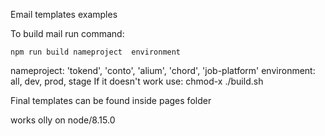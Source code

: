 Email templates examples

To build mail run command:

```
npm run build nameproject  environment
```

nameproject: 'tokend', 'conto', 'alium', 'chord', 'job-platform'
environment: all, dev, prod, stage
If it doesn't work use: chmod-x ./build.sh

Final templates can be found inside pages folder

works olly on node/8.15.0
